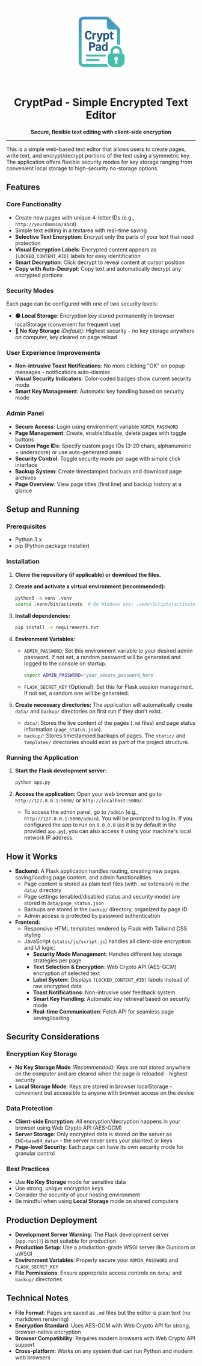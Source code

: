 <div align="center">
  <img src="static/images/cryptpad_logo.png" alt="CryptPad Logo" width="200"/>
  
  # CryptPad - Simple Encrypted Text Editor
  
  **Secure, flexible text editing with client-side encryption**
</div>

---

This is a simple web-based text editor that allows users to create pages, write text, and encrypt/decrypt portions of the text using a symmetric key. The application offers flexible security modes for key storage ranging from convenient local storage to high-security no-storage options.

## Features

### Core Functionality
- Create new pages with unique 4-letter IDs (e.g., `http://yourdomain/abcd`)
- Simple text editing in a textarea with real-time saving
- **Selective Text Encryption**: Encrypt only the parts of your text that need protection
- **Visual Encryption Labels**: Encrypted content appears as `[LOCKED_CONTENT_#ID]` labels for easy identification
- **Smart Decryption**: Click decrypt to reveal content at cursor position
- **Copy with Auto-Decrypt**: Copy text and automatically decrypt any encrypted portions

### Security Modes
Each page can be configured with one of two security levels:

- **🟢 Local Storage**: Encryption key stored permanently in browser localStorage (convenient for frequent use)
- **🔴 No Key Storage** *(Default)*: Highest security - no key storage anywhere on computer, key cleared on page reload

### User Experience Improvements
- **Non-intrusive Toast Notifications**: No more clicking "OK" on popup messages - notifications auto-dismiss
- **Visual Security Indicators**: Color-coded badges show current security mode
- **Smart Key Management**: Automatic key handling based on security mode

### Admin Panel
- **Secure Access**: Login using environment variable `ADMIN_PASSWORD`
- **Page Management**: Create, enable/disable, delete pages with toggle buttons
- **Custom Page IDs**: Specify custom page IDs (3-20 chars, alphanumeric + underscore) or use auto-generated ones
- **Security Control**: Toggle security mode per page with simple click interface
- **Backup System**: Create timestamped backups and download page archives
- **Page Overview**: View page titles (first line) and backup history at a glance

## Setup and Running

### Prerequisites

- Python 3.x
- pip (Python package installer)

### Installation

1.  **Clone the repository (if applicable) or download the files.**

2.  **Create and activate a virtual environment (recommended):**
    ```bash
    python3 -m venv .venv
    source .venv/bin/activate  # On Windows use: .venv\Scripts\activate
    ```

3.  **Install dependencies:**
    ```bash
    pip install -r requirements.txt
    ```

4.  **Environment Variables:**
    -   `ADMIN_PASSWORD`: Set this environment variable to your desired admin password. If not set, a random password will be generated and logged to the console on startup.
        ```bash
        export ADMIN_PASSWORD='your_secure_password_here' 
        ```
    -   `FLASK_SECRET_KEY` (Optional): Set this for Flask session management. If not set, a random one will be generated.

5.  **Create necessary directories:**
    The application will automatically create `data/` and `backup/` directories on first run if they don't exist.
    - `data/`: Stores the live content of the pages (`.md` files) and page status information (`page_status.json`).
    - `backup/`: Stores timestamped backups of pages.
    The `static/` and `templates/` directories should exist as part of the project structure.

### Running the Application

1.  **Start the Flask development server:**
    ```bash
    python app.py
    ```

2.  **Access the application:**
    Open your web browser and go to `http://127.0.0.1:5000/` or `http://localhost:5000/`.
    - To access the admin panel, go to `/admin` (e.g., `http://127.0.0.1:5000/admin`). You will be prompted to log in.
    If you configured the app to run on `0.0.0.0` (as it is by default in the provided `app.py`), you can also access it using your machine's local network IP address.

## How it Works

-   **Backend:** A Flask application handles routing, creating new pages, saving/loading page content, and admin functionalities.
    - Page content is stored as plain text files (with `.md` extension) in the `data/` directory
    - Page settings (enabled/disabled status and security mode) are stored in `data/page_status.json`
    - Backups are stored in the `backup/` directory, organized by page ID
    - Admin access is protected by password authentication
-   **Frontend:**
    - Responsive HTML templates rendered by Flask with Tailwind CSS styling
    - JavaScript (`static/js/script.js`) handles all client-side encryption and UI logic:
        - **Security Mode Management**: Handles different key storage strategies per page
        - **Text Selection & Encryption**: Web Crypto API (AES-GCM) encryption of selected text
        - **Label System**: Displays `[LOCKED_CONTENT_#ID]` labels instead of raw encrypted data
        - **Toast Notifications**: Non-intrusive user feedback system
        - **Smart Key Handling**: Automatic key retrieval based on security mode
        - **Real-time Communication**: Fetch API for seamless page saving/loading

## Security Considerations

### Encryption Key Storage
- **No Key Storage Mode** *(Recommended)*: Keys are not stored anywhere on the computer and are cleared when the page is reloaded - highest security
- **Local Storage Mode**: Keys are stored in browser localStorage - convenient but accessible to anyone with browser access on the device

### Data Protection
- **Client-side Encryption**: All encryption/decryption happens in your browser using Web Crypto API (AES-GCM)
- **Server Storage**: Only encrypted data is stored on the server as `ENC<base64_data>` - the server never sees your plaintext or keys
- **Page-level Security**: Each page can have its own security mode for granular control

### Best Practices
- Use **No Key Storage** mode for sensitive data
- Use strong, unique encryption keys
- Consider the security of your hosting environment
- Be mindful when using **Local Storage** mode on shared computers

## Production Deployment

-   **Development Server Warning**: The Flask development server (`app.run()`) is not suitable for production
-   **Production Setup**: Use a production-grade WSGI server like Gunicorn or uWSGI
-   **Environment Variables**: Properly secure your `ADMIN_PASSWORD` and `FLASK_SECRET_KEY`
-   **File Permissions**: Ensure appropriate access controls on `data/` and `backup/` directories

## Technical Notes

-   **File Format**: Pages are saved as `.md` files but the editor is plain text (no markdown rendering)
-   **Encryption Standard**: Uses AES-GCM with Web Crypto API for strong, browser-native encryption
-   **Browser Compatibility**: Requires modern browsers with Web Crypto API support
-   **Cross-platform**: Works on any system that can run Python and modern web browsers
